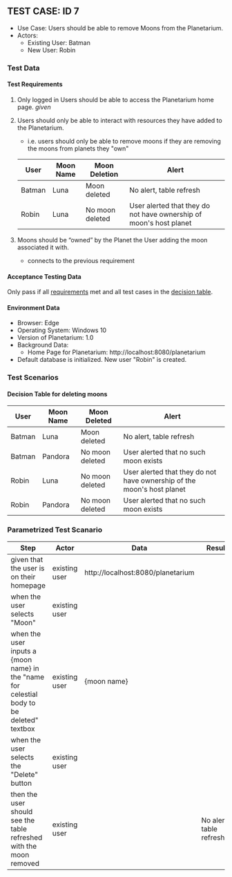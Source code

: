 ## TEST CASE: ID 7

- Use Case: Users should be able to remove Moons from the Planetarium.
- Actors:
  - Existing User: Batman
  - New User: Robin

### Test Data

#### Test Requirements

1. Only logged in Users should be able to access the Planetarium home page. *given*
2. Users should only be able to interact with resources they have added to the Planetarium.
    - i.e. users should only be able to remove moons if they are removing the moons from planets they "own"

    |User|Moon Name|Moon Deletion|Alert|
    |-|-|-|-|
    |Batman|Luna|Moon deleted|No alert, table refresh|
    |Robin|Luna|No moon deleted|User alerted that they do not have ownership of moon's host planet|

3. Moons should be “owned” by the Planet the User adding the moon associated it with.
    - connects to the previous requirement


#### Acceptance Testing Data

Only pass if all [requirements](#test-requirements) met and all test cases in the [decision table](#decision-table-for-deleting-moons).

#### Environment Data

- Browser: Edge
- Operating System: Windows 10
- Version of Planetarium: 1.0
- Background Data:
  - Home Page for Planetarium: http://localhost:8080/planetarium
- Default database is initialized. New user "Robin" is created.

### Test Scenarios

#### Decision Table for deleting moons

|User|Moon Name|Moon Deleted|Alert|
|-|-|-|-|
|Batman|Luna|Moon deleted|No alert, table refresh|
|Batman|Pandora|No moon deleted|User alerted that no such moon exists|
|Robin|Luna|No moon deleted|User alerted that they do not have ownership of the moon's host planet|
|Robin|Pandora|No moon deleted|User alerted that no such moon exists|


### Parametrized Test Scanario

|Step|Actor|Data|Result|
|-|-|-|-|
|given that the user is on their homepage|existing user|http://localhost:8080/planetarium||
|when the user selects "Moon"|existing user|||
|when the user inputs a {moon name} in the "name for celestial body to be deleted" textbox|existing user|{moon name}||
|when the user selects the "Delete" button|existing user|||
|then the user should see the table refreshed with the moon removed|existing user||No alert, table refreshed|
